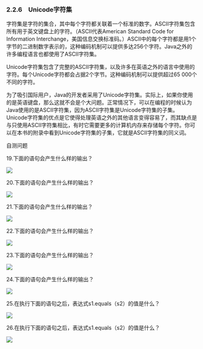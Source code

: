    

### 2.2.6　Unicode字符集

字符集是字符的集合，其中每个字符都关联着一个标准的数字。ASCII字符集包含所有用于英文键盘上的字符。（ASCII代表American Standard Code for Information Interchange，美国信息交换标准码。）ASCII中的每个字符都是用1个字节的二进制数字表示的，这种编码机制可以提供多达256个字符。Java之外的许多编程语言也都使用了ASCII字符集。

Unicode字符集包含了完整的ASCII字符集，以及许多在英语之外的语言中使用的字符。每个Unicode字符都会占据2个字节。这种编码机制可以提供超过65 000个不同的字符。

为了吸引国际用户，Java的开发者采用了Unicode字符集。实际上，如果你使用的是英语键盘，那么这就不会是个大问题。正常情况下，可以在编程的时候认为Java使用的是ASCII字符集，因为ASCII字符集是Unicode字符集的子集。Unicode字符集的优点是它使得处理英语之外的其他语言变得容易了，而其缺点是与只使用ASCII字符集相比，有时它需要更多的计算机内存来存储每个字符。你可以在本书的附录中看到Unicode字符集的子集，它就是ASCII字符集的同义词。

自测问题

19.下面的语句会产生什么样的输出？

![](../Images/image09628.gif)

20.下面的语句会产生什么样的输出？

![](../Images/image09629.gif)

21.下面的语句会产生什么样的输出？

![](../Images/image09630.gif)

22.下面的语句会产生什么样的输出？

![](../Images/image09631.gif)

23.下面的语句会产生什么样的输出？

![](../Images/image09632.gif)

24.下面的语句会产生什么样的输出？

![](../Images/image09633.gif)

25.在执行下面的语句之后，表达式s1.equals（s2）的值是什么？

![](../Images/image09634.gif)

26.在执行下面的语句之后，表达式s1.equals（s2）的值是什么？

![](../Images/image09635.gif)